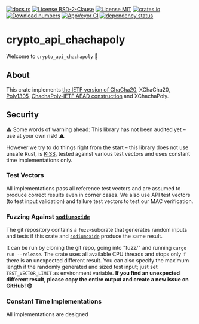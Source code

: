 [![docs.rs](https://docs.rs/crypto_api_chachapoly/badge.svg)](https://docs.rs/crypto_api_chachapoly)
[![License BSD-2-Clause](https://img.shields.io/badge/License-BSD--2--Clause-blue.svg)](https://opensource.org/licenses/BSD-2-Clause)
[![License MIT](https://img.shields.io/badge/License-MIT-blue.svg)](https://opensource.org/licenses/MIT)
[![crates.io](https://img.shields.io/crates/v/crypto_api_chachapoly.svg)](https://crates.io/crates/crypto_api_chachapoly)
[![Download numbers](https://img.shields.io/crates/d/crypto_api_chachapoly.svg)](https://crates.io/crates/crypto_api_chachapoly)
[![AppVeyor CI](https://ci.appveyor.com/api/projects/status/github/KizzyCode/crypto_api_chachapoly?svg=true)](https://ci.appveyor.com/project/KizzyCode/crypto-api-chachapoly)
[![dependency status](https://deps.rs/crate/crypto_api_chachapoly/0.5.0/status.svg)](https://deps.rs/crate/crypto_api_chachapoly/0.5.0)

# crypto_api_chachapoly
Welcome to `crypto_api_chachapoly` 🎉


## About
This crate implements
[the IETF version of ChaCha20](https://tools.ietf.org/html/rfc8439#section-2.4), XChaCha20,
[Poly1305](https://tools.ietf.org/html/rfc8439#section-2.5),
[ChachaPoly-IETF AEAD construction](https://tools.ietf.org/html/rfc8439#section-2.8) and 
XChachaPoly.


## Security
⚠️ Some words of warning ahead: This library has not been audited yet – use at your own risk! ⚠️

However we try to do things right from the start – this library does not use unsafe Rust, is
[KISS](https://en.wikipedia.org/wiki/KISS_principle), tested against various test vectors and uses
constant time implementations only.

### Test Vectors
All implementations pass all reference test vectors and are assumed to produce correct results even
in corner cases. We also use API test vectors (to test input validation) and failure test vectors to
test our MAC verification.

### Fuzzing Against [`sodiumoxide`](https://crates.io/crates/sodiumoxide)
The git repository contains a `fuzz`-subcrate that generates random inputs and tests if this crate
and [`sodiumoxide`](https://crates.io/crates/sodiumoxide) produce the same result.

It can be run by cloning the git repo, going into "fuzz/" and running `cargo run --release`. The
crate uses all available CPU threads and stops only if there is an unexpected different result. You
can also specify the maximum length if the randomly generated and sized test input; just set 
`TEST_VECTOR_LIMIT` as environment variable. **If you find an unexpected different result, please
copy the entire output and create a new issue on GitHub! 😊**

### Constant Time Implementations
All implementations are designed